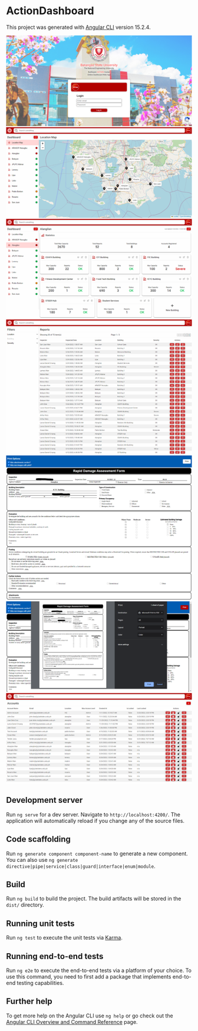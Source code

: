 # ActionDashboard

This project was generated with [Angular CLI](https://github.com/angular/angular-cli) version 15.2.4.

![Login](.github/screenshots/login.png? "Login Screen")
![Dashboard](.github/screenshots/dashboard.png? "Dashboard Location Map")
![Campus Overview](.github/screenshots/campus-overview.png? "Alangilan Campus Overview")
![Reports](.github/screenshots/reports.png? "Reports")
![Report Viewer](.github/screenshots/report-viewer.png? "Report Viewer")
![Print Preview](.github/screenshots/print-preview.png? "Print Preview")
![Accounts](.github/screenshots/accounts.png? "Accounts")

## Development server

Run `ng serve` for a dev server. Navigate to `http://localhost:4200/`. The application will automatically reload if you change any of the source files.

## Code scaffolding

Run `ng generate component component-name` to generate a new component. You can also use `ng generate directive|pipe|service|class|guard|interface|enum|module`.

## Build

Run `ng build` to build the project. The build artifacts will be stored in the `dist/` directory.

## Running unit tests

Run `ng test` to execute the unit tests via [Karma](https://karma-runner.github.io).

## Running end-to-end tests

Run `ng e2e` to execute the end-to-end tests via a platform of your choice. To use this command, you need to first add a package that implements end-to-end testing capabilities.

## Further help

To get more help on the Angular CLI use `ng help` or go check out the [Angular CLI Overview and Command Reference](https://angular.io/cli) page.
